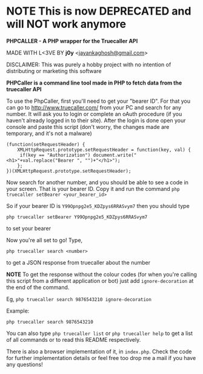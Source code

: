 
# NOTE This is now DEPRECATED and will NOT work anymore

__PHPCALLER - A PHP wrapper for the Truecaller API__

MADE WITH L<3VE BY __j0y__ <<jayankaghosh@gmail.com>>

DISCLAIMER: This was purely a hobby project with no intention of distributing or marketing this software

__PHPCaller is a command line tool made in PHP to fetch data from the truecaller API__

To use the PhpCaller, first you'll need to get your "bearer ID". For that you can go to http://www.truecaller.com/ from your PC and search for any number. It will ask you to login or complete an oAuth procedure (if you haven't already logged in to their site).
After the login is done open your console and paste this script (don't worry, the changes made are temporary, and it's not a malware)

    (function(setRequestHeader) {
        XMLHttpRequest.prototype.setRequestHeader = function(key, val) {
         if(key == "Authorization") document.write("<h1>"+val.replace("Bearer ", "")+"</h1>");
        };
    })(XMLHttpRequest.prototype.setRequestHeader);

Now search for another number, and you should be able to see a code in your screen. That is your bearer ID. Copy it and run the command `php truecaller setBearer <your_bearer_id>`

So if your bearer ID is `Y99Opnpg2e5_KDZpys6RRASvym7` then you should type 

    php truecaller setBearer Y99Opnpg2e5_KDZpys6RRASvym7 

to set your bearer 

Now you're all set to go! Type,

    php truecaller search <number>

to get a JSON response from truecaller about the number

__NOTE__ To get the response without the colour codes (for when you're calling this script from a different application or bot) just add `ignore-decoration` at the end of the command. 

Eg, `php truecaller search 9876543210 ignore-decoration`

Example:

    php truecaller search 9876543210
    
You can also type `php truecaller list` or `php truecaller help` to get a list of all commands or to read this README respectively.

There is also a browser implementation of it, in `index.php`. Check the code for further implementation details or feel free too drop me a mail if you have any questions!
